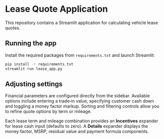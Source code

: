# Lease Quote Application

This repository contains a Streamlit application for calculating vehicle lease quotes.

## Running the app

Install the required packages from `requirements.txt` and launch Streamlit:

```bash
pip install -r requirements.txt
streamlit run lease_app.py
```

## Adjusting settings

Financial parameters are configured directly from the sidebar. Available options
include entering a trade‑in value, specifying customer cash down and toggling a
money factor markup. Sorting and filtering controls allow you to refine quote
options by term or mileage.

Each lease term and mileage combination provides an **Incentives** expander
for lease cash input (defaults to zero). A **Details** expander displays the
money factor, MSRP, residual value and payment formula components.
